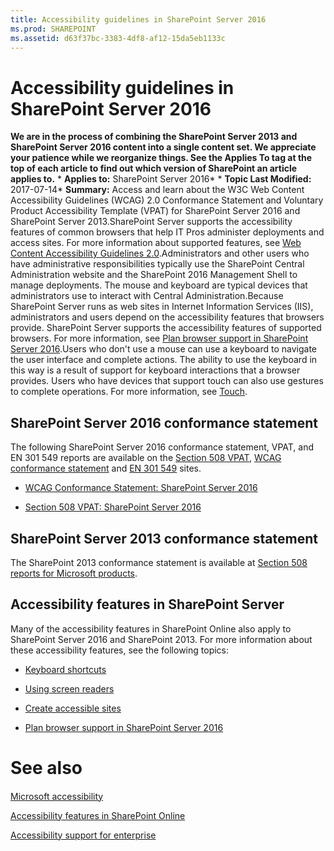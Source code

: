 ```yaml
---
title: Accessibility guidelines in SharePoint Server 2016
ms.prod: SHAREPOINT
ms.assetid: d63f37bc-3383-4df8-af12-15da5eb1133c
---
```



# Accessibility guidelines in SharePoint Server 2016
 **We are in the process of combining the SharePoint Server 2013 and SharePoint Server 2016 content into a single content set. We appreciate your patience while we reorganize things. See the Applies To tag at the top of each article to find out which version of SharePoint an article applies to.** * **Applies to:** SharePoint Server 2016*  * **Topic Last Modified:** 2017-07-14* **Summary:** Access and learn about the W3C Web Content Accessibility Guidelines (WCAG) 2.0 Conformance Statement and Voluntary Product Accessibility Template (VPAT) for SharePoint Server 2016 and SharePoint Server 2013.SharePoint Server supports the accessibility features of common browsers that help IT Pros administer deployments and access sites. For more information about supported features, see  [Web Content Accessibility Guidelines 2.0](https://www.w3.org/TR/WCAG20/).Administrators and other users who have administrative responsibilities typically use the SharePoint Central Administration website and the SharePoint 2016 Management Shell to manage deployments. The mouse and keyboard are typical devices that administrators use to interact with Central Administration.Because SharePoint Server runs as web sites in Internet Information Services (IIS), administrators and users depend on the accessibility features that browsers provide. SharePoint Server supports the accessibility features of supported browsers. For more information, see  [Plan browser support in SharePoint Server 2016](html/plan-browser-support-in-sharepoint-server-2016.md).Users who don't use a mouse can use a keyboard to navigate the user interface and complete actions. The ability to use the keyboard in this way is a result of support for keyboard interactions that a browser provides. Users who have devices that support touch can also use gestures to complete operations. For more information, see  [Touch](https://msdn.microsoft.com/en-us/library/windows/desktop/dn742468.aspx).
## SharePoint Server 2016 conformance statement

The following SharePoint Server 2016 conformance statement, VPAT, and EN 301 549 reports are available on the  [Section 508 VPAT](https://enterprise.microsoft.com/en-us/industries/government/section-508-vpats-for-microsoft-products/),  [WCAG conformance statement](https://enterprise.microsoft.com/en-us/industries/government/wcag-2-0-reports-for-microsoft-products/) and [EN 301 549](https://www.microsoft.com/en301549) sites.
-  [WCAG Conformance Statement: SharePoint Server 2016](https://download.microsoft.com/download/8/1/3/8130866F-591A-49C2-82E9-CC7561A5554A/SharePoint_Server_2016_Web_WCAG_081116.DOCX)
    
  
-  [Section 508 VPAT: SharePoint Server 2016](https://download.microsoft.com/download/8/1/3/8130866F-591A-49C2-82E9-CC7561A5554A/SharePoint_Server_2016_Web_VPAT_081116.DOCX)
    
  

## SharePoint Server 2013 conformance statement

The SharePoint 2013 conformance statement is available at  [Section 508 reports for Microsoft products](https://enterprise.microsoft.com/en-us/industries/government/section-508-vpats-for-microsoft-products/).
## Accessibility features in SharePoint Server

Many of the accessibility features in SharePoint Online also apply to SharePoint Server 2016 and SharePoint 2013. For more information about these accessibility features, see the following topics:
-  [Keyboard shortcuts](https://support.office.com/en-us/article/Keyboard-shortcuts-in-SharePoint-Online-466e33ee-613b-4f47-96bb-1c20f20b1015)
    
  
-  [Using screen readers](https://support.office.com/en-us/article/Accessibility-features-in-SharePoint-Online-f291404a-dc7e-44de-a31f-d81b3099c2b9?ui=en-US&amp;rs=en-US&amp;ad=US&amp;fromAR=1#bkm_moretasks)
    
  
-  [Create accessible sites](https://support.office.com/en-us/article/Accessibility-features-in-SharePoint-Online-f291404a-dc7e-44de-a31f-d81b3099c2b9?ui=en-US&amp;rs=en-US&amp;ad=US&amp;fromAR=1#bkm_accessiblesites)
    
  
-  [Plan browser support in SharePoint Server 2016](html/plan-browser-support-in-sharepoint-server-2016.md)
    
  

# See also

#### 

 [Microsoft accessibility](https://www.microsoft.com/en-us/accessibility/)
  
    
    
 [Accessibility features in SharePoint Online](https://support.office.com/en-us/article/Accessibility-features-in-SharePoint-Online-f291404a-dc7e-44de-a31f-d81b3099c2b9?ui=en-US&amp;rs=en-US&amp;ad=US&amp;fromAR=1)
  
    
    
 [Accessibility support for enterprise](https://support.microsoft.com/en-us/accessibility/enterprise-answer-desk)
  
    
    

  
    
    

